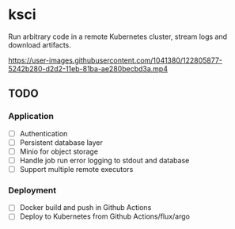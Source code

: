 # ksci
Run arbitrary code in a remote Kubernetes cluster, stream logs and download artifacts. 

https://user-images.githubusercontent.com/1041380/122805877-5242b280-d2d2-11eb-81ba-ae280becbd3a.mp4

## TODO
### Application
- [ ] Authentication
- [ ] Persistent database layer
- [ ] Minio for object storage
- [ ] Handle job run error logging to stdout and database
- [ ] Support multiple remote executors
### Deployment
- [ ] Docker build and push in Github Actions
- [ ] Deploy to Kubernetes from Github Actions/flux/argo
